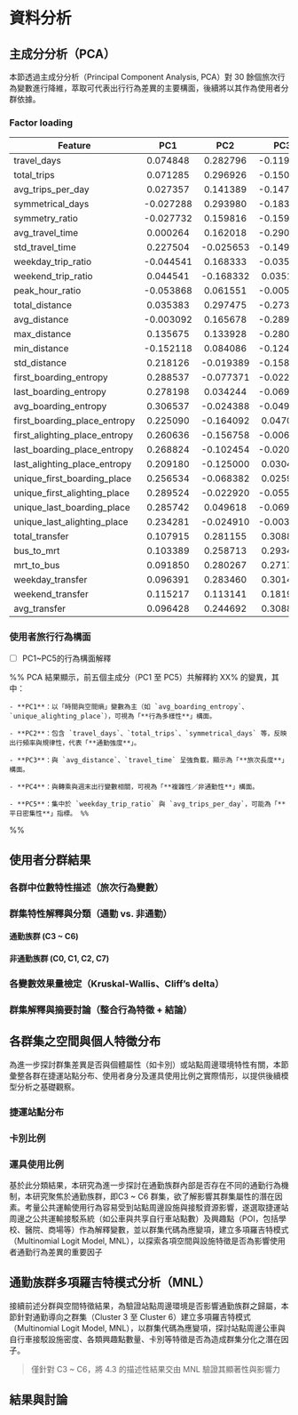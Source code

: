 # 資料分析

## 主成分分析（PCA）

本節透過主成分分析（Principal Component Analysis, PCA）對 30 餘個旅次行為變數進行降維，萃取可代表出行行為差異的主要構面，後續將以其作為使用者分群依據。

### Factor loading

| Feature                       |    PC1    |    PC2    |    PC3    |    PC4    |    PC5    |
| ----------------------------- | :-------: | :-------: | :-------: | :-------: | :-------: |
| travel_days                   | 0.074848  | 0.282796  | -0.119480 | -0.278332 | 0.024753  |
| total_trips                   | 0.071285  | 0.296926  | -0.150977 | -0.268482 | -0.095833 |
| avg_trips_per_day             | 0.027357  | 0.141389  | -0.147019 | -0.052192 | -0.414660 |
| symmetrical_days              | -0.027288 | 0.293980  | -0.183776 | -0.228639 | -0.163773 |
| symmetry_ratio                | -0.027732 | 0.159816  | -0.159616 | -0.115679 | -0.247469 |
| avg_travel_time               | 0.000264  | 0.162018  | -0.290944 | 0.335231  | 0.168572  |
| std_travel_time               | 0.227504  | -0.025653 | -0.149048 | 0.198276  | -0.136633 |
| weekday_trip_ratio            | -0.044541 | 0.168333  | -0.035165 | -0.225991 | 0.441857  |
| weekend_trip_ratio            | 0.044541  | -0.168332 | 0.035157  | 0.225989  | -0.441855 |
| peak_hour_ratio               | -0.053868 | 0.061551  | -0.005550 | -0.183756 | 0.114912  |
| total_distance                | 0.035383  | 0.297475  | -0.273886 | 0.035607  | 0.038432  |
| avg_distance                  | -0.003092 | 0.165678  | -0.289710 | 0.345842  | 0.168331  |
| max_distance                  | 0.135675  | 0.133928  | -0.280228 | 0.306150  | 0.052734  |
| min_distance                  | -0.152118 | 0.084086  | -0.124452 | 0.261218  | 0.247421  |
| std_distance                  | 0.218126  | -0.019389 | -0.158374 | 0.213428  | -0.126825 |
| first_boarding_entropy        | 0.288537  | -0.077371 | -0.022348 | -0.059241 | 0.012784  |
| last_boarding_entropy         | 0.278198  | 0.034244  | -0.069781 | -0.154541 | 0.025303  |
| avg_boarding_entropy          | 0.306537  | -0.024388 | -0.049358 | -0.114682 | 0.020469  |
| first_boarding_place_entropy  | 0.225090  | -0.164092 | 0.047021  | 0.045524  | 0.183025  |
| first_alighting_place_entropy | 0.260636  | -0.156758 | -0.006790 | 0.049579  | 0.012067  |
| last_boarding_place_entropy   | 0.268824  | -0.102454 | -0.020367 | 0.017393  | -0.003434 |
| last_alighting_place_entropy  | 0.209180  | -0.125000 | 0.030430  | -0.008440 | 0.225620  |
| unique_first_boarding_place   | 0.256534  | -0.068382 | 0.025942  | -0.052357 | 0.149767  |
| unique_first_alighting_place  | 0.289524  | -0.022920 | -0.055341 | -0.084783 | -0.051393 |
| unique_last_boarding_place    | 0.285742  | 0.049618  | -0.069275 | -0.112814 | -0.070003 |
| unique_last_alighting_place   | 0.234281  | -0.024910 | -0.003030 | -0.106229 | 0.181134  |
| total_transfer                | 0.107915  | 0.281155  | 0.308880  | 0.120038  | -0.002115 |
| bus_to_mrt                    | 0.103389  | 0.258713  | 0.293466  | 0.104329  | 0.000615  |
| mrt_to_bus                    | 0.091850  | 0.280267  | 0.271741  | 0.112220  | -0.005077 |
| weekday_transfer              | 0.096391  | 0.283460  | 0.301454  | 0.110430  | 0.022430  |
| weekend_transfer              | 0.115217  | 0.113141  | 0.181912  | 0.109590  | -0.142955 |
| avg_transfer                  | 0.096428  | 0.244692  | 0.308819  | 0.156826  | 0.002471  |

### 使用者旅行行為構面 

- [ ] PC1~PC5的行為構面解釋
	
%% 	PCA 結果顯示，前五個主成分（PC1 至 PC5）共解釋約 XX% 的變異，其中：
	
	- **PC1**：以「時間與空間熵」變數為主（如 `avg_boarding_entropy`、`unique_alighting_place`），可視為「**行為多樣性**」構面。
	    
	- **PC2**：包含 `travel_days`、`total_trips`、`symmetrical_days` 等，反映出行頻率與規律性，代表「**通勤強度**」。
	    
	- **PC3**：與 `avg_distance`、`travel_time` 呈強負載，顯示為「**旅次長度**」構面。
	    
	- **PC4**：與轉乘與週末出行變數相關，可視為「**複雜性／非通勤性**」構面。
	    
	- **PC5**：集中於 `weekday_trip_ratio` 與 `avg_trips_per_day`，可能為「**平日密集性**」指標。 %%

%%
## 使用者分群結果

### 各群中位數特性描述（旅次行為變數）

### 群集特性解釋與分類（通勤 vs. 非通勤）

#### 通勤族群 (C3 ~ C6)

#### 非通勤族群 (C0, C1, C2, C7)

### 各變數效果量檢定（Kruskal-Wallis、Cliff’s delta）

### 群集解釋與摘要討論（整合行為特徵 + 結論）

## 各群集之空間與個人特徵分布


為進一步探討群集差異是否與個體屬性（如卡別）或站點周邊環境特性有關，本節彙整各群在捷運站點分布、使用者身分及運具使用比例之實際情形，以提供後續模型分析之基礎觀察。

### 捷運站點分布

### 卡別比例

### 運具使用比例

基於此分類結果，本研究為進一步探討在通勤族群內部是否存在不同的通勤行為機制，本研究聚焦於通勤族群，即C3 ~ C6 群集，欲了解影響其群集屬性的潛在因素。考量公共運輸使用行為容易受到站點周邊設施與接駁資源影響，遂選取捷運站周邊之公共運輸接駁系統（如公車與共享自行車站點數）及興趣點（POI，包括學校、醫院、商場等）作為解釋變數，並以群集代碼為應變項，建立多項羅吉特模式（Multinomial Logit Model, MNL），以探索各項空間與設施特徵是否為影響使用者通勤行為差異的重要因子

## 通勤族群多項羅吉特模式分析（MNL）

接續前述分群與空間特徵結果，為驗證站點周邊環境是否影響通勤族群之歸屬，本節針對通勤導向之群集（Cluster 3 至 Cluster 6）建立多項羅吉特模式（Multinomial Logit Model, MNL），以群集代碼為應變項，探討站點周邊公車與自行車接駁設施密度、各類興趣點數量、卡別等特徵是否為造成群集分化之潛在因子。

> 僅針對 C3 ~ C6，將 4.3 的描述性結果交由 MNL 驗證其顯著性與影響力

## 結果與討論